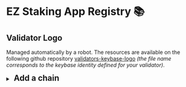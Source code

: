 # EZ Staking App Registry 📚

## Validator Logo

Managed automatically by a robot. The resources are available on the following github repository [validators-keybase-logo](https://github.com/EZStaking/validators-keybase-logo) <i>(the file name corresponds to the keybase identity defined for your validator)</i>.

<details>
<summary><h2 style="display: inline; padding-left: 5px;">Add a chain</h2></summary>

1. Create a folder in `./chains/mainnets/` or `./chains/testnets`, let's say akash for example, so `./chains/mainnets/akash/`
2. Create a chain.json in your folder `./chains/mainnets/akash/chain.json`
3. Copy/paste the below template in `./chains/mainnets/akash/chain.json`
```{
  "$schema": "../../chain.schema.json",
  "name": "akash",
  "chainName": "Akash",
  "logo_URIs": {
    "png": "https://raw.githubusercontent.com/cosmos/chain-registry/master/akash/images/akt.png",
    "svg": "https://raw.githubusercontent.com/cosmos/chain-registry/master/akash/images/akt.svg"
  },
  "rpcUrl": "https://rpc.akash.forbole.com:443",
  "restUrl": "https://api.akash.forbole.com:443",
  "chainId": "akashnet-2",
  "bech32": "akash",
  "denom": "akt",
  "denomUpper": "AKT",
  "sdenom": "uakt",
  "coinType": 118,
  "gasPriceStep": {
    "low": 0.025,
    "average": 0.025,
    "high": 0.025
  },
  "coinDecimals": 6,
  "features": ["ibc-transfer"],
  "explorerUrlToTx": "https://ezstaking.app/akash/txs/{txHash}",
  "proposalUrl": "https://ezstaking.app/akash/proposals/",
  "accountUrl": "https://ezstaking.app/akash/account/",
  "coinGeckoId": "akash-network",
  "gasPrice": "25000uakash",
  "chainInfo": {
    "cosmosSdkVersion": "0.45.16",
    "ibcGoVersion": "4.4.2"
  },
  "colors": {
    "headerGradient": "linear-gradient(to right, #cb262a, #ed3324 49%)",
    "primary": "#cb262a",
    "secondary": "#ed3324",
    "tertiary": "#ed3324",
    "light": "#fae7e5"
  },
  "links": [
    {
      "title": "Official Website",
      "url": "https://akash.network",
      "icon": {
        "svgImg": "chain/akash"
      }
    },
    {
      "title": "Docs",
      "url": "https://docs.akash.network",
      "icon": {
        "font": "article"
      }
    },
    {
      "title": "GitHub",
      "url": "https://github.com/ovrclk",
      "icon": {
        "svg": "github"
      }
    },
    {
      "title": "Learn more",
      "icon": {
        "font": "more_horiz"
      },
      "childs": [
        {
          "title": "Medium",
          "url": "https://akash.network/blog",
          "icon": {
            "svg": "medium"
          }
        },
        {
          "title": "Twitter",
          "url": "https://twitter.com/akashnet_",
          "icon": {
            "svg": "twitter"
          }
        }
      ]
    }
  ],
  "isExplorerEnabled": true,
  "isModuleEnabled": {
    "governance": true
  }
}
```
4. Update the Akash values with yours

‼️ Please ensure the name of the folder is the same as defined in the name property of the chain.json content file.
</details>
